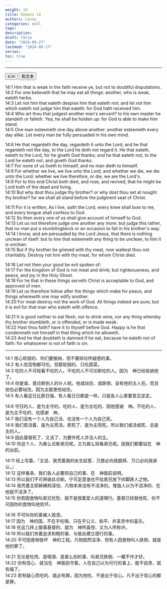 ```yaml
---
weight: 14
title: Romans 14
authors: Lenny
categories: null
tags: 
description: 
draft: false
date: "2024-09-27"
lastmod: "2024-09-27"
series:
toc: true
---
```



<!--more-->
---


<!-- Tab links -->
<div class="tab">
  <button class="tablinks active" onclick="tablabel(event, 'english')">KJV</button>
  <button class="tablinks" onclick="tablabel(event, 'chinese')">和合本</button>

</div>

<!-- Tab content -->
<div id="english" class="tabcontent" style="display:block">

14:1 Him that is weak in the faith receive ye, but not to doubtful disputations.  
14:2 For one believeth that he may eat all things: another, who is weak, eateth herbs.  
14:3 Let not him that eateth despise him that eateth not; and let not him which eateth not judge him that eateth: for God hath received him.  
14:4 Who art thou that judgest another man's servant? to his own master he standeth or falleth. Yea, he shall be holden up: for God is able to make him stand.  
14:5 One man esteemeth one day above another: another esteemeth every day alike. Let every man be fully persuaded in his own mind.  

14:6 He that regardeth the day, regardeth it unto the Lord; and he that regardeth not the day, to the Lord he doth not regard it. He that eateth, eateth to the Lord, for he giveth God thanks; and he that eateth not, to the Lord he eateth not, and giveth God thanks.  
14:7 For none of us liveth to himself, and no man dieth to himself.  
14:8 For whether we live, we live unto the Lord; and whether we die, we die unto the Lord: whether we live therefore, or die, we are the Lord's.  
14:9 For to this end Christ both died, and rose, and revived, that he might be Lord both of the dead and living.  
14:10 But why dost thou judge thy brother? or why dost thou set at nought thy brother? for we shall all stand before the judgment seat of Christ.  

14:11 For it is written, As I live, saith the Lord, every knee shall bow to me, and every tongue shall confess to God.  
14:12 So then every one of us shall give account of himself to God.  
14:13 Let us not therefore judge one another any more: but judge this rather, that no man put a stumblingblock or an occasion to fall in his brother's way.  
14:14 I know, and am persuaded by the Lord Jesus, that there is nothing unclean of itself: but to him that esteemeth any thing to be unclean, to him it is unclean.  
14:15 But if thy brother be grieved with thy meat, now walkest thou not charitably. Destroy not him with thy meat, for whom Christ died.  

14:16 Let not then your good be evil spoken of:  
14:17 For the kingdom of God is not meat and drink; but righteousness, and peace, and joy in the Holy Ghost.  
14:18 For he that in these things serveth Christ is acceptable to God, and approved of men.  
14:19 Let us therefore follow after the things which make for peace, and things wherewith one may edify another.  
14:20 For meat destroy not the work of God. All things indeed are pure; but it is evil for that man who eateth with offence.  

14:21 It is good neither to eat flesh, nor to drink wine, nor any thing whereby thy brother stumbleth, or is offended, or is made weak.  
14:22 Hast thou faith? have it to thyself before God. Happy is he that condemneth not himself in that thing which he alloweth.  
14:23 And he that doubteth is damned if he eat, because he eateth not of faith: for whatsoever is not of faith is sin.  
</div>

---
<div id="chinese" class="tabcontent">

14:1 信心软弱的、你们要接纳、但不要辩论所疑惑的事。  
14:2 有人信百物都可吃。但那软弱的、只吃蔬菜。  
14:3 吃的人不可轻看不吃的人。不吃的人不可论断吃的人。因为　神已经收纳他了。  
14:4 你是谁、竟论断别人的仆人呢。他或站住、或跌倒、自有他的主人在。而且他也必要站住。因为主能使他站住。  
14:5 有人看这日比那日强、有人看日日都是一样。只是各人心里要意见坚定。  

14:6 守日的人、是为主守的。吃的人、是为主吃的、因他感谢　神。不吃的人、是为主不吃的、也感谢　神。  
14:7 我们没有一个人为自己活、也没有一个人为自己死。  
14:8 我们若活着、是为主而活。若死了、是为主而死。所以我们或活或死、总是主的人。  
14:9 因此基督死了、又活了、为要作死人并活人的主。  
14:10 你这个人、为甚么论断弟兄呢。又为甚么轻看弟兄呢。因我们都要站在　神的台前。  

14:11 经上写着、『主说、我凭着我的永生起誓、万膝必向我跪拜、万口必向我承认。』  
14:12 这样看来、我们各人必要将自己的事、在　神面前说明。  
14:13 所以我们不可再彼此论断。宁可定意谁也不给弟兄放下绊脚跌人之物。  
14:14 我凭着主耶稣确知深信、凡物本来没有不洁净的。惟独人以为不洁净的、在他就不洁净了。  
14:15 你若因食物叫弟兄忧愁、就不是按着爱人的道理行。基督已经替他死、你不可因你的食物叫他败坏。  

14:16 不可叫你的善被人毁谤。  
14:17 因为　神的国、不在乎吃喝、只在乎公义、和平、并圣灵中的喜乐。  
14:18 在这几样上服事基督的、就为　神所喜悦、又为人所称许。  
14:19 所以我们务要追求和睦的事、与彼此建立德行的事。  
14:20 不可因食物毁坏　神的工程。凡物固然洁净、但有人因食物叫人跌倒、就是他的罪了。  

14:21 无论是吃肉、是喝酒、是甚么别的事、叫弟兄跌倒、一概不作才好。  
14:22 你有信心、就当在　神面前守着。人在自己以为可行的事上、能不自责、就有福了。  
14:23 若有疑心而吃的、就必有罪。因为他吃、不是出于信心。凡不出于信心的都是罪。  
</div>